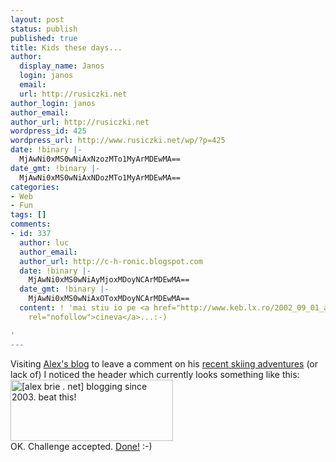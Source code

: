 ```yaml
---
layout: post
status: publish
published: true
title: Kids these days...
author:
  display_name: Janos
  login: janos
  email: 
  url: http://rusiczki.net
author_login: janos
author_email: 
author_url: http://rusiczki.net
wordpress_id: 425
wordpress_url: http://www.rusiczki.net/wp/?p=425
date: !binary |-
  MjAwNi0xMS0wNiAxNzozMTo1MyArMDEwMA==
date_gmt: !binary |-
  MjAwNi0xMS0wNiAxNDozMTo1MyArMDEwMA==
categories:
- Web
- Fun
tags: []
comments:
- id: 337
  author: luc
  author_email: 
  author_url: http://c-h-ronic.blogspot.com
  date: !binary |-
    MjAwNi0xMS0wNiAyMjoxMDoyNCArMDEwMA==
  date_gmt: !binary |-
    MjAwNi0xMS0wNiAxOToxMDoyNCArMDEwMA==
  content: ! 'mai stiu io pe <a href="http://www.keb.lx.ro/2002_09_01_archive.html"
    rel="nofollow">cineva</a>...:-)

'
---
```

<p>Visiting <a href="http://www.alexbrie.net">Alex's blog</a> to leave a comment on his <a href="http://alexbrie.net/myblog/Blog/900/ski-season-closed">recent skiing adventures</a> (or lack of) I noticed the header which currently looks something like this:<br />
<img src="http://www.rusiczki.net/blog/blogpics/alex-brie-blogging-since-2003.gif" width="260" height="98" class="image" alt="[alex brie . net] blogging since 2003. beat this!" /><br />
OK. Challenge accepted. <a href="http://www.rusiczki.net/blog/archives/2002/12/20/restart">Done!</a> :-)</p>
